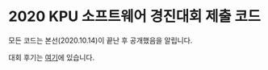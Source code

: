 # 2020 KPU 소프트웨어 경진대회 제출 코드
모든 코드는 본선(2020.10.14)이 끝난 후 공개했음을 알립니다.

대회 후기는 [여기](https://dps0340.github.io/kpu-2020-ps-review/)에 있습니다.
